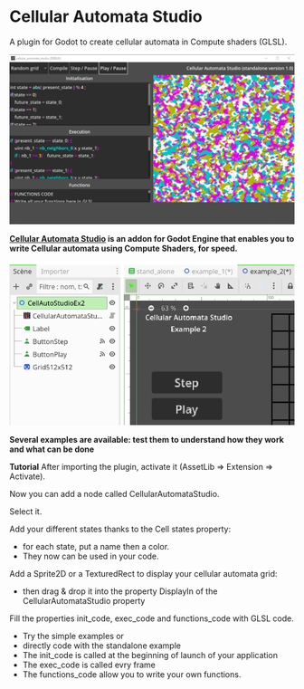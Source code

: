 # Cellular Automata Studio
 A plugin for Godot to create cellular automata in Compute shaders (GLSL).
 
![logo](screenshots/cellular_automata_studio_ex1.png)

**[Cellular Automata Studio](https://virtulab.univ-brest.fr) is an addon for Godot Engine that enables you to write Cellular automata using Compute Shaders, for speed.**

![logo](screenshots/cellular_automata_studio_ex2.png)

**Several examples are available: test them to understand how they work and what can be done**

**Tutorial**
After importing the plugin, activate it (AssetLib => Extension => Activate).

Now you can add a node called CellularAutomataStudio.

Select it.

Add your different states thanks to the Cell states property:
  - for each state, put a name then a color.
  - They now can be used in your code.

Add a Sprite2D or a TexturedRect to display your cellular automata grid:
  - then drag & drop it into the property DisplayIn of the CellularAutomataStudio property

Fill the properties init_code, exec_code and functions_code with GLSL code.
  - Try the simple examples or 
  - directly code with the standalone example
  - The init_code is called at the beginning of launch of your application
  - The exec_code is called evry frame
  - The functions_code allow you to write your own functions.

